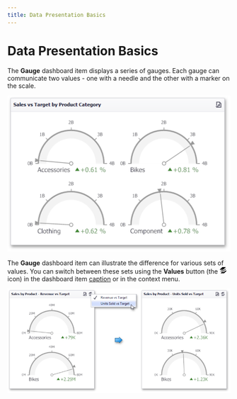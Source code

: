 ```yaml
---
title: Data Presentation Basics
---
```

# Data Presentation Basics
The **Gauge** dashboard item displays a series of gauges. Each gauge can communicate two values - one with a needle and the other with a marker on the scale.

![MainFeatures_Gauges](../../../../images/img18176.png)

The **Gauge** dashboard item can illustrate the difference for various sets of values. You can switch between these sets using the **Values** button (the ![DashboardItems_OtherElements](../../../../images/img20169.png) icon) in the dashboard item [caption](../../data-presentation/dashboard-layout.md) or in the context menu.

![Gauges_SwitchValues](../../../../images/img22417.png)